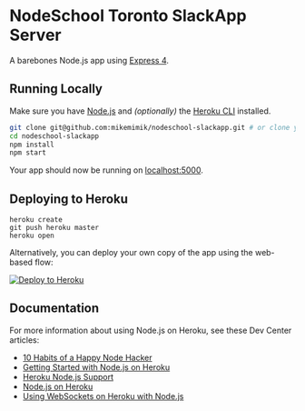 # NodeSchool Toronto SlackApp Server

A barebones Node.js app using [Express 4](http://expressjs.com/).

## Running Locally

Make sure you have [Node.js](http://nodejs.org/) and _(optionally)_ the [Heroku CLI](https://devcenter.heroku.com/articles/heroku-cli) installed.

```sh
git clone git@github.com:mikemimik/nodeschool-slackapp.git # or clone your own fork
cd nodeschool-slackapp
npm install
npm start
```

Your app should now be running on [localhost:5000](http://localhost:5000/).

## Deploying to Heroku

```
heroku create
git push heroku master
heroku open
```

Alternatively, you can deploy your own copy of the app using the web-based flow:

[![Deploy to Heroku](https://www.herokucdn.com/deploy/button.png)](https://heroku.com/deploy)

## Documentation

For more information about using Node.js on Heroku, see these Dev Center articles:

- [10 Habits of a Happy Node Hacker](https://blog.heroku.com/archives/2014/3/11/node-habits)
- [Getting Started with Node.js on Heroku](https://devcenter.heroku.com/articles/getting-started-with-nodejs)
- [Heroku Node.js Support](https://devcenter.heroku.com/articles/nodejs-support)
- [Node.js on Heroku](https://devcenter.heroku.com/categories/nodejs)
- [Using WebSockets on Heroku with Node.js](https://devcenter.heroku.com/articles/node-websockets)
